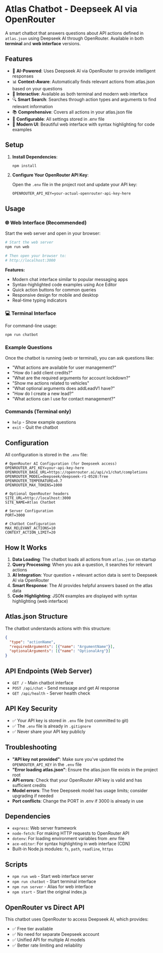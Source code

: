 # Atlas Chatbot - Deepseek AI via OpenRouter

A smart chatbot that answers questions about API actions defined in `atlas.json` using Deepseek AI through OpenRouter. Available in both **terminal** and **web interface** versions.

## Features

- 🤖 **AI-Powered**: Uses Deepseek AI via OpenRouter to provide intelligent responses
- 📊 **Context-Aware**: Automatically finds relevant actions from atlas.json based on your questions
- 💬 **Interactive**: Available as both terminal and modern web interface
- 🔍 **Smart Search**: Searches through action types and arguments to find relevant information
- 📚 **Comprehensive**: Covers all actions in your atlas.json file
- 🔧 **Configurable**: All settings stored in .env file
- 🎨 **Modern UI**: Beautiful web interface with syntax highlighting for code examples

## Setup

1. **Install Dependencies**:
   ```bash
   npm install
   ```

2. **Configure Your OpenRouter API Key**:
   
   Open the `.env` file in the project root and update your API key:
   ```env
   OPENROUTER_API_KEY=your-actual-openrouter-api-key-here
   ```

## Usage

### 🌐 Web Interface (Recommended)

Start the web server and open in your browser:

```bash
# Start the web server
npm run web

# Then open your browser to:
# http://localhost:3000
```

**Features:**
- Modern chat interface similar to popular messaging apps
- Syntax-highlighted code examples using Ace Editor
- Quick action buttons for common queries
- Responsive design for mobile and desktop
- Real-time typing indicators

### 💻 Terminal Interface

For command-line usage:

```bash
npm run chatbot
```

### Example Questions

Once the chatbot is running (web or terminal), you can ask questions like:

- "What actions are available for user management?"
- "How do I add client credits?"
- "What are the required arguments for account lockdown?"
- "Show me actions related to vehicles"
- "What optional arguments does addLeadV1 have?"
- "How do I create a new lead?"
- "What actions can I use for contact management?"

### Commands (Terminal only)

- `help` - Show example questions
- `exit` - Quit the chatbot

## Configuration

All configuration is stored in the `.env` file:

```env
# OpenRouter AI Configuration (for Deepseek access)
OPENROUTER_API_KEY=your-api-key-here
OPENROUTER_BASE_URL=https://openrouter.ai/api/v1/chat/completions
OPENROUTER_MODEL=deepseek/deepseek-r1-0528:free
OPENROUTER_TEMPERATURE=0.7
OPENROUTER_MAX_TOKENS=1000

# Optional OpenRouter headers
SITE_URL=http://localhost:3000
SITE_NAME=Atlas Chatbot

# Server Configuration
PORT=3000

# Chatbot Configuration
MAX_RELEVANT_ACTIONS=10
CONTEXT_ACTION_LIMIT=20
```

## How It Works

1. **Data Loading**: The chatbot loads all actions from `atlas.json` on startup
2. **Query Processing**: When you ask a question, it searches for relevant actions
3. **AI Integration**: Your question + relevant action data is sent to Deepseek AI via OpenRouter
4. **Smart Response**: The AI provides helpful answers based on the atlas data
5. **Code Highlighting**: JSON examples are displayed with syntax highlighting (web interface)

## Atlas.json Structure

The chatbot understands actions with this structure:
```json
{
  "type": "actionName",
  "requiredArguments": [{"name": "ArgumentName"}],
  "optionalArguments": [{"name": "OptionalArg"}]
}
```

## API Endpoints (Web Server)

- `GET /` - Main chatbot interface
- `POST /api/chat` - Send message and get AI response
- `GET /api/health` - Server health check

## API Key Security

- ✅ Your API key is stored in `.env` file (not committed to git)
- ✅ The `.env` file is already in `.gitignore`
- ✅ Never share your API key publicly

## Troubleshooting

- **"API key not provided"**: Make sure you've updated the `OPENROUTER_API_KEY` in the `.env` file
- **"Error loading atlas.json"**: Ensure the atlas.json file exists in the project root
- **API errors**: Check that your OpenRouter API key is valid and has sufficient credits
- **Model errors**: The free Deepseek model has usage limits; consider upgrading if needed
- **Port conflicts**: Change the PORT in .env if 3000 is already in use

## Dependencies

- `express`: Web server framework
- `node-fetch`: For making HTTP requests to OpenRouter API
- `dotenv`: For loading environment variables from .env file
- `ace-editor`: For syntax highlighting in web interface (CDN)
- Built-in Node.js modules: `fs`, `path`, `readline`, `https`

## Scripts

- `npm run web` - Start web interface server
- `npm run chatbot` - Start terminal interface
- `npm run server` - Alias for web interface
- `npm start` - Start the original index.js

## OpenRouter vs Direct API

This chatbot uses OpenRouter to access Deepseek AI, which provides:
- ✅ Free tier available
- ✅ No need for separate Deepseek account
- ✅ Unified API for multiple AI models
- ✅ Better rate limiting and reliability 